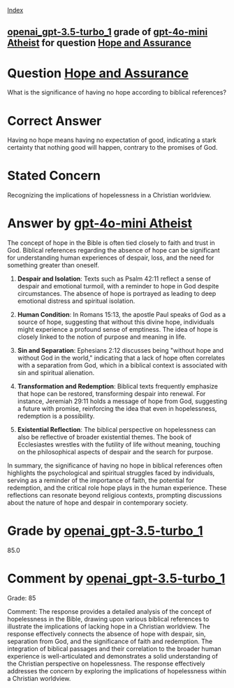 
[Index](../../../../index.md)
## [openai_gpt-3.5-turbo_1](../../../grading_models/openai_gpt-3.5-turbo_1.md) grade of [gpt-4o-mini Atheist](../../../answering_models/gpt-4o-mini_Atheist.md) for question [Hope and Assurance](../../../questions/Hope_and_Assurance.md)

# Question [Hope and Assurance](../../../questions/Hope_and_Assurance.md)
What is the significance of having no hope according to biblical references?

# Correct Answer
Having no hope means having no expectation of good, indicating a stark certainty that nothing good will happen, contrary to the promises of God.

# Stated Concern
Recognizing the implications of hopelessness in a Christian worldview.

# Answer by [gpt-4o-mini Atheist](../../../answering_models/gpt-4o-mini_Atheist.md)
The concept of hope in the Bible is often tied closely to faith and trust in God. Biblical references regarding the absence of hope can be significant for understanding human experiences of despair, loss, and the need for something greater than oneself.

1. **Despair and Isolation**: Texts such as Psalm 42:11 reflect a sense of despair and emotional turmoil, with a reminder to hope in God despite circumstances. The absence of hope is portrayed as leading to deep emotional distress and spiritual isolation.

2. **Human Condition**: In Romans 15:13, the apostle Paul speaks of God as a source of hope, suggesting that without this divine hope, individuals might experience a profound sense of emptiness. The idea of hope is closely linked to the notion of purpose and meaning in life.

3. **Sin and Separation**: Ephesians 2:12 discusses being "without hope and without God in the world," indicating that a lack of hope often correlates with a separation from God, which in a biblical context is associated with sin and spiritual alienation.

4. **Transformation and Redemption**: Biblical texts frequently emphasize that hope can be restored, transforming despair into renewal. For instance, Jeremiah 29:11 holds a message of hope from God, suggesting a future with promise, reinforcing the idea that even in hopelessness, redemption is a possibility.

5. **Existential Reflection**: The biblical perspective on hopelessness can also be reflective of broader existential themes. The book of Ecclesiastes wrestles with the futility of life without meaning, touching on the philosophical aspects of despair and the search for purpose.

In summary, the significance of having no hope in biblical references often highlights the psychological and spiritual struggles faced by individuals, serving as a reminder of the importance of faith, the potential for redemption, and the critical role hope plays in the human experience. These reflections can resonate beyond religious contexts, prompting discussions about the nature of hope and despair in contemporary society.

# Grade by [openai_gpt-3.5-turbo_1](../../../grading_models/openai_gpt-3.5-turbo_1.md)
85.0

# Comment by [openai_gpt-3.5-turbo_1](../../../grading_models/openai_gpt-3.5-turbo_1.md)
Grade: 85

Comment: The response provides a detailed analysis of the concept of hopelessness in the Bible, drawing upon various biblical references to illustrate the implications of lacking hope in a Christian worldview. The response effectively connects the absence of hope with despair, sin, separation from God, and the significance of faith and redemption. The integration of biblical passages and their correlation to the broader human experience is well-articulated and demonstrates a solid understanding of the Christian perspective on hopelessness. The response effectively addresses the concern by exploring the implications of hopelessness within a Christian worldview.
